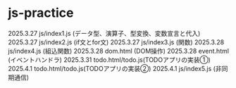 # js-practice

2025.3.27 js/index1.js (データ型、演算子、型変換、変数宣言と代入)
2025.3.27 js/index2.js (if文とfor文)
2025.3.27 js/index3.js (関数)
2025.3.28 js/index4.js (組込関数)
2025.3.28 dom.html (DOM操作)
2025.3.28 event.html (イベントハンドラ)
2025.3.31 todo.html/todo.js(TODOアプリの実装①)
2025.4.1 todo.html/todo.js(TODOアプリの実装②)
2025.4.1 js/index5.js (非同期通信)